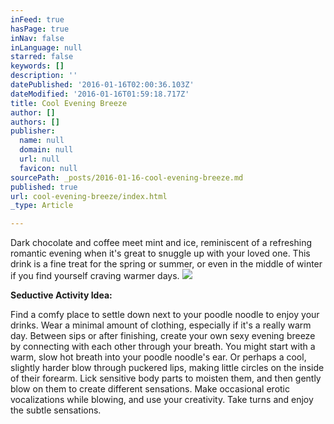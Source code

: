 ```yaml
---
inFeed: true
hasPage: true
inNav: false
inLanguage: null
starred: false
keywords: []
description: ''
datePublished: '2016-01-16T02:00:36.103Z'
dateModified: '2016-01-16T01:59:18.717Z'
title: Cool Evening Breeze
author: []
authors: []
publisher:
  name: null
  domain: null
  url: null
  favicon: null
sourcePath: _posts/2016-01-16-cool-evening-breeze.md
published: true
url: cool-evening-breeze/index.html
_type: Article

---
```

Dark
chocolate and coffee meet mint and ice, reminiscent of a refreshing
romantic evening when it's great to snuggle up with your loved one.
This drink is a fine treat for the spring or summer, or even in the
middle of winter if you find yourself craving warmer days.
![](https://the-grid-user-content.s3-us-west-2.amazonaws.com/5a213c57-c9ef-4873-b31d-b506b424b110.JPG)

**Seductive
Activity Idea:**

Find a comfy place to settle down
next to your poodle noodle to enjoy your drinks. Wear a minimal
amount of clothing, especially if it's a really warm day. Between
sips or after finishing, create your own sexy evening breeze by
connecting with each other through your breath. You might start with
a warm, slow hot breath into your poodle noodle's ear. Or perhaps a
cool, slightly harder blow through puckered lips, making little
circles on the inside of their forearm. Lick sensitive body parts to
moisten them, and then gently blow on them to create different
sensations. Make occasional erotic vocalizations while blowing, and
use your creativity. Take turns and enjoy the subtle sensations.
